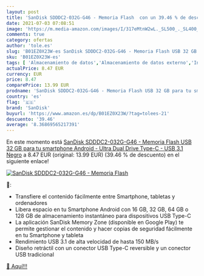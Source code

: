```yaml
---
layout: post
title: 'SanDisk SDDDC2-032G-G46 - Memoria Flash  con un 39.46 % de descuento'
date: 2021-07-03 07:08:51
image: 'https://m.media-amazon.com/images/I/317eMtnW2wL._SL500_._SL400_.jpg'
comments: true
category: ofertas
author: 'tole.es'
slug: 'B01EZ0X23W-es SanDisk SDDDC2-032G-G46 - Memoria Flash USB 32 GB para tu...'
sku: 'B01EZ0X23W-es'
tags: [ 'Almacenamiento de datos','Almacenamiento de datos externo','Informática','Memorias USB','android','sandisk', ]
actualPrice: 8.47 EUR
currency: EUR
price: 8.47
comparePrice: 13.99 EUR
prodname: 'SanDisk SDDDC2-032G-G46 - Memoria Flash USB 32 GB para tu smartphone Android - Ultra Dual Drive Type-C - USB 3.1  Negro'
country: 'es'
flag: '🇪🇸'
brand: 'SanDisk'
buyurl: 'https://www.amazon.es/dp/B01EZ0X23W/?tag=tolees-21'
descuento: '39.46'
average: '8.36869565217391'
---
```


En este momento está [SanDisk SDDDC2-032G-G46 - Memoria Flash USB 32 GB para tu smartphone Android - Ultra Dual Drive Type-C - USB 3.1  Negro](https://www.amazon.es/dp/B01EZ0X23W/?tag=tolees-21) a 8.47 EUR (original: 13.99 EUR) (39.46 %  de descuento) en el siguiente enlace!

[![SanDisk SDDDC2-032G-G46 - Memoria Flash ](https://m.media-amazon.com/images/I/317eMtnW2wL._SL500_._SL400_.jpg)](https://www.amazon.es/dp/B01EZ0X23W/?tag=tolees-21)

🔎:

- Transfiere el contenido fácilmente entre Smartphone, tabletas y ordenadores
- Libera espacio en tu Smartphone Android con 16 GB, 32 GB, 64 GB o 128 GB de almacenamiento instantáneo para dispositivos USB Type-C
- La aplicación SanDisk Memory Zone (disponible en Google Play) te permite gestionar el contenido y hacer copias de seguridad fácilmente en tu Smartphone y tableta
- Rendimiento USB 3.1 de alta velocidad de hasta 150 MB/s
- Diseño retráctil con un conector USB Type-C reversible y un conector USB tradicional

[🛒 Aquí!!!](https://www.amazon.es/dp/B01EZ0X23W/?tag=tolees-21)
